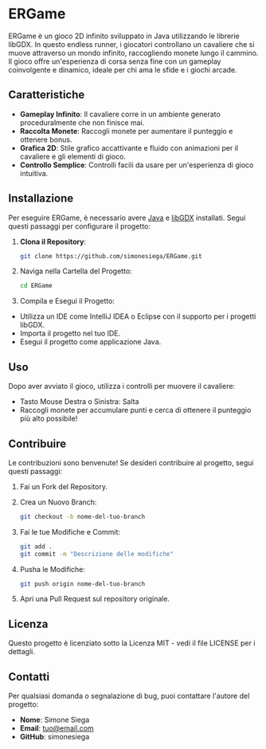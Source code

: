 # ERGame

ERGame è un gioco 2D infinito sviluppato in Java utilizzando le librerie libGDX. In questo endless runner, i giocatori controllano un cavaliere che si muove attraverso un mondo infinito, raccogliendo monete lungo il cammino. Il gioco offre un'esperienza di corsa senza fine con un gameplay coinvolgente e dinamico, ideale per chi ama le sfide e i giochi arcade.

## Caratteristiche

- **Gameplay Infinito**: Il cavaliere corre in un ambiente generato proceduralmente che non finisce mai.
- **Raccolta Monete**: Raccogli monete per aumentare il punteggio e ottenere bonus.
- **Grafica 2D**: Stile grafico accattivante e fluido con animazioni per il cavaliere e gli elementi di gioco.
- **Controllo Semplice**: Controlli facili da usare per un'esperienza di gioco intuitiva.

## Installazione

Per eseguire ERGame, è necessario avere [Java](https://www.java.com/) e [libGDX](https://libgdx.com/) installati. Segui questi passaggi per configurare il progetto:

1. **Clona il Repository**:

   ```bash
   git clone https://github.com/simonesiega/ERGame.git

2. Naviga nella Cartella del Progetto:
   ```bash
   cd ERGame

3. Compila e Esegui il Progetto:

- Utilizza un IDE come IntelliJ IDEA o Eclipse con il supporto per i progetti libGDX.
- Importa il progetto nel tuo IDE.
- Esegui il progetto come applicazione Java.

## Uso
Dopo aver avviato il gioco, utilizza i controlli per muovere il cavaliere:

- Tasto Mouse Destra o Sinistra: Salta
- Raccogli monete per accumulare punti e cerca di ottenere il punteggio più alto possibile!

## Contribuire
Le contribuzioni sono benvenute! Se desideri contribuire al progetto, segui questi passaggi:

1. Fai un Fork del Repository.
  
2. Crea un Nuovo Branch:
   ```bash
   git checkout -b nome-del-tuo-branch

3. Fai le tue Modifiche e Commit:
   ```bash
   git add .
   git commit -m "Descrizione delle modifiche" 
   
4. Pusha le Modifiche:
    ```bash
    git push origin nome-del-tuo-branch
   
5. Apri una Pull Request sul repository originale.

## Licenza
Questo progetto è licenziato sotto la Licenza MIT - vedi il file LICENSE per i dettagli.

## Contatti
Per qualsiasi domanda o segnalazione di bug, puoi contattare l'autore del progetto:

- **Nome**: Simone Siega
- **Email**: tuo@email.com
- **GitHub**: simonesiega
